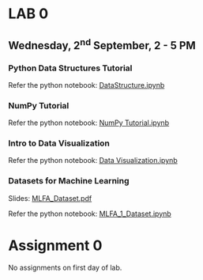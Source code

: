# LAB 0

## Wednesday, 2<sup>nd</sup> September, 2 - 5 PM

### Python Data Structures Tutorial

Refer the python notebook: [DataStructure.ipynb](./DataStructure.ipynb)

### NumPy Tutorial

Refer the python notebook: [NumPy Tutorial.ipynb](./Numpy%20Tutorial.ipynb)

### Intro to Data Visualization 

Refer the python notebook: [Data Visualization.ipynb](./Data%20Visualization.ipynb)

### Datasets for Machine Learning

Slides: [MLFA_Dataset.pdf](./MLFA_Dataset.pdf)

Refer the python notebook: [MLFA_1_Dataset.ipynb](./MLFA_1_Dataset.ipynb)

# Assignment 0

No assignments on first day of lab.
